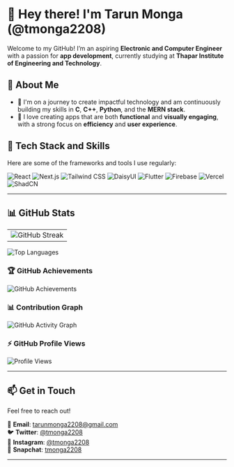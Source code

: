 # 👋 Hey there! I'm Tarun Monga (@tmonga2208)  

Welcome to my GitHub! I’m an aspiring **Electronic and Computer Engineer** with a passion for **app development**, currently studying at **Thapar Institute of Engineering and Technology**.  

## 🌱 About Me  
- 🚀 I'm on a journey to create impactful technology and am continuously building my skills in **C**, **C++**, **Python**, and the **MERN stack**.  
- 🎨 I love creating apps that are both **functional** and **visually engaging**, with a strong focus on **efficiency** and **user experience**.  

## 🔧 Tech Stack and Skills  
Here are some of the frameworks and tools I use regularly:  

<p align="left">
  <img src="https://img.shields.io/badge/React-20232A?style=for-the-badge&logo=react&logoColor=61DAFB" alt="React"/>
  <img src="https://img.shields.io/badge/Next.js-000000?style=for-the-badge&logo=nextdotjs&logoColor=white" alt="Next.js"/>
  <img src="https://img.shields.io/badge/Tailwind_CSS-38B2AC?style=for-the-badge&logo=tailwind-css&logoColor=white" alt="Tailwind CSS"/>
  <img src="https://img.shields.io/badge/DaisyUI-5A67D8?style=for-the-badge&logo=daisyui&logoColor=white" alt="DaisyUI"/>
  <img src="https://img.shields.io/badge/Flutter-02569B?style=for-the-badge&logo=flutter&logoColor=white" alt="Flutter"/>
  <img src="https://img.shields.io/badge/Firebase-FFCA28?style=for-the-badge&logo=firebase&logoColor=white" alt="Firebase"/>
  <img src="https://img.shields.io/badge/Vercel-000000?style=for-the-badge&logo=vercel&logoColor=white" alt="Vercel"/>
  <img src="https://img.shields.io/badge/ShadCN-4F46E5?style=for-the-badge&logoColor=white" alt="ShadCN"/>
</p>

---

## 📊 GitHub Stats  

<table>
  <tr>
    <td valign="top">
      <img src="https://github-readme-streak-stats.herokuapp.com/?user=tmonga2208&theme=radical" alt="GitHub Streak"/>
    </td>
  </tr>
</table>

![Top Languages](https://github-readme-stats.vercel.app/api/top-langs/?username=tmonga2208&layout=compact&theme=radical)  

### 🏆 GitHub Achievements  
<img src="https://github-profile-trophy.vercel.app/?username=tmonga2208&theme=radical&no-frame=true&margin-w=15&margin-h=15" alt="GitHub Achievements"/>  

### 📊 Contribution Graph  
![GitHub Activity Graph](https://github-readme-activity-graph.vercel.app/graph?username=tmonga2208&theme=radical)  


### ⚡ GitHub Profile Views  
![Profile Views](https://komarev.com/ghpvc/?username=tmonga2208&label=PROFILE+VIEWS&style=for-the-badge&color=blue)  

---

## 📫 Get in Touch  

Feel free to reach out!  

📧 **Email**: tarunmonga2208@gmail.com  
🐦 **Twitter**: [@tmonga2208](https://twitter.com/tmonga2208)  
📸 **Instagram**: [@tmonga2208](https://instagram.com/tmonga2208)  
👻 **Snapchat**: [tmonga2208](https://www.snapchat.com/add/tmonga2208)  

---

